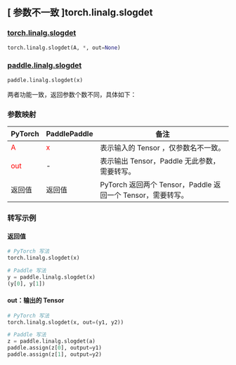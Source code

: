 ## [ 参数不一致 ]torch.linalg.slogdet
### [torch.linalg.slogdet](https://pytorch.org/docs/stable/generated/torch.linalg.slogdet.html#torch.linalg.slogdet)

```python
torch.linalg.slogdet(A, *, out=None)
```

### [paddle.linalg.slogdet](https://www.paddlepaddle.org.cn/documentation/docs/zh/develop/api/paddle/linalg/slogdet_cn.html#slogdet)

```python
paddle.linalg.slogdet(x)
```

两者功能一致，返回参数个数不同，具体如下：

### 参数映射

| PyTorch       | PaddlePaddle | 备注                                                   |
| ------------- | ------------ | ------------------------------------------------------ |
| <font color='red'> A </font> | <font color='red'> x </font> | 表示输入的 Tensor ，仅参数名不一致。  |
| <font color='red'> out </font> | - | 表示输出 Tensor，Paddle 无此参数，需要转写。  |
| 返回值 | 返回值 | PyTorch 返回两个 Tensor，Paddle 返回一个 Tensor，需要转写。  |


### 转写示例

#### 返回值
```python
# PyTorch 写法
torch.linalg.slogdet(x)

# Paddle 写法
y = paddle.linalg.slogdet(x)
(y[0], y[1])
```

#### out：输出的 Tensor
```python
# PyTorch 写法
torch.linalg.slogdet(x, out=(y1, y2))

# Paddle 写法
z = paddle.linalg.slogdet(a)
paddle.assign(z[0], output=y1)
paddle.assign(z[1], output=y2)
```
